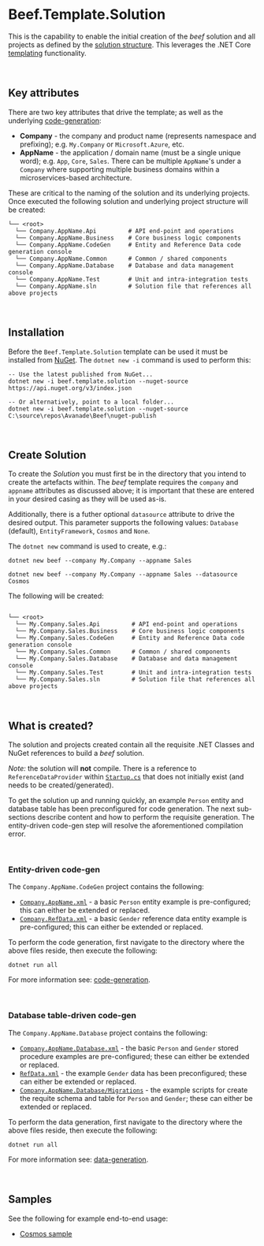 ﻿# Beef.Template.Solution

This is the capability to enable the initial creation of the _beef_ solution and all projects as defined by the [solution structure](../../docs/Solution-Structure.md). This leverages the .NET Core [templating](https://docs.microsoft.com/en-au/dotnet/core/tools/custom-templates) functionality.

<br/>

## Key attributes

There are two key attributes that drive the template; as well as the underlying [code-generation](../../tools/Beef.CodeGen.Core/README.md):
- **Company** - the company and product name (represents namespace and prefixing); e.g. `My.Company` or `Microsoft.Azure`, etc.
- **AppName** - the application / domain name (must be a single unique word); e.g. `App`, `Core`, `Sales`. There can be multiple `AppName`'s under a `Company` where supporting multiple business domains within a microservices-based architecture.

These are critical to the naming of the solution and its underlying projects. Once executed the following solution and underlying project structure will be created:

```
└── <root>
  └── Company.AppName.Api         # API end-point and operations
  └── Company.AppName.Business    # Core business logic components
  └── Company.AppName.CodeGen     # Entity and Reference Data code generation console
  └── Company.AppName.Common      # Common / shared components
  └── Company.AppName.Database    # Database and data management console
  └── Company.AppName.Test        # Unit and intra-integration tests
  └── Company.AppName.sln         # Solution file that references all above projects
```

<br/>

## Installation

Before the `Beef.Template.Solution` template can be used it must be installed from [NuGet](https://www.nuget.org/packages/Beef.Template.Solution/). The `dotnet new -i` command is used to perform this:

```
-- Use the latest published from NuGet...
dotnet new -i beef.template.solution --nuget-source https://api.nuget.org/v3/index.json

-- Or alternatively, point to a local folder...
dotnet new -i beef.template.solution --nuget-source C:\source\repos\Avanade\Beef\nuget-publish
```

<br/>

## Create Solution

To create the _Solution_ you must first be in the directory that you intend to create the artefacts within. The _beef_ template requires the `company` and `appname` attributes as discussed above; it is important that these are entered in your desired casing as they will be used as-is. 

Additionally, there is a futher optional `datasource` attribute to drive the desired output. This parameter supports the following values: `Database` (default), `EntityFramework`, `Cosmos` and `None`.

The `dotnet new` command is used to create, e.g.:

```
dotnet new beef --company My.Company --appname Sales

dotnet new beef --company My.Company --appname Sales --datasource Cosmos
```

 The following will be created:

```

└── <root>
  └── My.Company.Sales.Api         # API end-point and operations
  └── My.Company.Sales.Business    # Core business logic components
  └── My.Company.Sales.CodeGen     # Entity and Reference Data code generation console
  └── My.Company.Sales.Common      # Common / shared components
  └── My.Company.Sales.Database    # Database and data management console
  └── My.Company.Sales.Test        # Unit and intra-integration tests
  └── My.Company.Sales.sln         # Solution file that references all above projects
```

<br/>

## What is created?

The solution and projects created contain all the requisite .NET Classes and NuGet references to build a _beef_ solution.

_Note:_ the solution will **not** compile. There is a reference to `ReferenceDataProvider` within [`Startup.cs`](./content/Company.AppName.Api/Startup.cs) that does not initially exist (and needs to be created/generated).

To get the solution up and running quickly, an example `Person` entity and database table has been preconfigured for code generation. The next sub-sections describe content and how to perform the requisite generation. The entity-driven code-gen step will resolve the aforementioned compilation error.

<br/>

### Entity-driven code-gen

The `Company.AppName.CodeGen` project contains the following:
- [`Company.AppName.xml`](./content/Company.AppName.CodeGen/Company.AppName.xml) - a basic `Person` entity example is pre-configured; this can either be extended or replaced.
- [`Company.RefData.xml`](./content/Company.AppName.CodeGen/Company.RefData.xml) - a basic `Gender` reference data entity example is pre-configured; this can either be extended or replaced.

To perform the code generation, first navigate to the directory where the above files reside, then execute the following:

```
dotnet run all
``` 

For more information see: [code-generation](../../tools/Beef.CodeGen.Core/README.md).

<br/>

### Database table-driven code-gen

The `Company.AppName.Database` project contains the following:
- [`Company.AppName.Database.xml`](./content/Company.AppName.Database/Company.AppName.Database.xml) - the basic `Person` and `Gender` stored procedure examples are pre-configured; these can either be extended or replaced.
- [`RefData.xml`](./content/Company.AppName.Database/Data/RefData.yaml) - the example `Gender` data has been preconfigured; these can either be extended or replaced.
- [`Company.AppName.Database/Migrations`](./content/Company.AppName.Database/Migrations) - the example scripts for create the requite schema and table for `Person` and `Gender`; these can either be extended or replaced.

To perform the data generation, first navigate to the directory where the above files reside, then execute the following:

```
dotnet run all
``` 

For more information see: [data-generation](../../tools/Beef.Database.Core/README.md).

<br/>

## Samples

See the following for example end-to-end usage:
- [Cosmos sample](../../docs/Sample-Cosmos-GettingStarted.md)